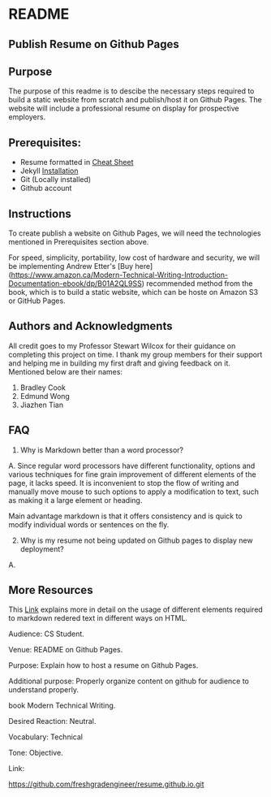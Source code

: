 # README

## Publish Resume on Github Pages


## Purpose

The purpose of this readme is to descibe the necessary steps required to build a static website from scratch and publish/host it on Github Pages. The website will include a professional resume on display for prospective employers. 

## Prerequisites:

* Resume formatted in  [Cheat Sheet](https://www.markdownguide.org/cheat-sheet)
* Jekyll [Installation](https://jekyllrb.com/docs/installation/) 
* Git (Locally installed)
* Github account


 
## Instructions


To create publish a website on Github Pages, we will need the technologies mentioned in Prerequisites section above.

For speed, simplicity, portability, low cost of hardware and security, we will be implementing Andrew Etter's [Buy here] (https://www.amazon.ca/Modern-Technical-Writing-Introduction-Documentation-ebook/dp/B01A2QL9SS) recommended method from the book, which is to build a static website, which can be hoste on Amazon S3 or GitHub Pages. 

  


## Authors and Acknowledgments

All credit goes to my Professor Stewart Wilcox for their guidance on completing this project on time. 
I thank my group members for their support and helping me in building my first draft and giving feedback on it. Mentioned below are their names:

1. Bradley Cook 
2. Edmund Wong
3. Jiazhen Tian 

## FAQ
 
1. Why is Markdown better than a word processor?
 
A. Since regular word processors have different functionality, options and various techniques for fine grain improvement of different elements of the page, it lacks speed. It is inconvenient to stop the flow of writing and manually move mouse to such options to apply a modification to text, such as making it a large element or heading. 

Main advantage markdown is that it offers consistency and is quick to modify individual words or sentences on the fly. 
 


2. Why is my resume not being updated on Github pages to display new deployment?

A. 



## More Resources
  
This [Link](https://www.markdownguide.org/basic-syntax) explains more in detail on the usage of different elements required to markdown redered text in different ways on HTML.







Audience: CS Student. 
  
Venue: README on Github Pages. 

Purpose: Explain how to host a resume on Github Pages.  

Additional purpose: Properly organize content on github for audience to understand properly. 

book Modern Technical Writing. 

Desired Reaction: Neutral. 

Vocabulary: Technical 

Tone: Objective. 

Link:

https://github.com/freshgradengineer/resume.github.io.git

   
   